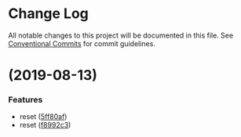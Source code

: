 # Change Log

All notable changes to this project will be documented in this file.
See [Conventional Commits](https://conventionalcommits.org) for commit guidelines.

# [](https://upcwangying.github.com/upcwangying/githubjs/compare/@githubjs/github-trending@1.0.1...@githubjs/github-trending@) (2019-08-13)


### Features

* reset ([5ff80af](https://upcwangying.github.com/upcwangying/githubjs/commit/5ff80af))
* reset ([f8992c3](https://upcwangying.github.com/upcwangying/githubjs/commit/f8992c3))
